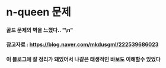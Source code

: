 # n-queen 문제
#### 골드 문제의 벽을 느꼈다.. "\n"
#### 참고자료 : https://blog.naver.com/mkdusgml/222539686023
#### 이 블로그에 잘 정리가 돼있어서 나같은 태생적인 바보도 이해할수 있었다
